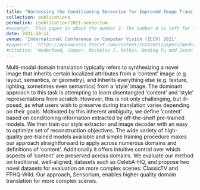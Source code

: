 ```yaml
---
title: "Harnessing the Conditioning Sensorium for Improved Image Translation"
collection: publications
permalink: /publication/2021-sensorium
#excerpt: 'This paper is about the number 3. The number 4 is left for future work.'
date: 2021-10-11
venue: 'International Conference on Computer Vision (ICCV) 2021'
#paperurl: 'https://openaccess.thecvf.com/content/ICCV2021/papers/Nederhood_Harnessing_the_Conditioning_Sensorium_for_Improved_Image_Translation_ICCV_2021_paper.pdf'
#citation: 'Nederhood, Cooper, Nicholas I. Kolkin, Deqing Fu and Jason Salavon. “Harnessing the Conditioning Sensorium for Improved Image Translation.” ArXiv abs/2110.06443 (2021): n. pag.'
---
```



Multi-modal domain translation typically refers to synthesizing a novel image that inherits certain localized attributes from a ‘content’ image (e.g. layout, semantics, or geometry), and inherits everything else (e.g. texture, lighting, sometimes even semantics) from a ‘style’ image. The dominant approach to this task is attempting to learn disentangled ‘content’ and ‘style’ representations from scratch. However, this is not only challenging, but ill-posed, as what users wish to preserve during translation varies depending on their goals. Motivated by this inherent ambiguity, we define ‘content’ based on conditioning information extracted by off-the-shelf pre-trained models. We then train our style extractor and image decoder with an easy to optimize set of reconstruction objectives. The wide variety of high-quality pre-trained models available and simple training procedure makes our approach straightforward to apply across numerous domains and definitions of ‘content’. Additionally it offers intuitive control over which aspects of ’content’ are preserved across domains. We evaluate our method on traditional, well-aligned, datasets such as CelebA-HQ, and propose two novel datasets for evaluation on more complex scenes: ClassicTV and FFHQ-Wild. Our approach, Sensorium, enables higher quality domain translation for more complex scenes.